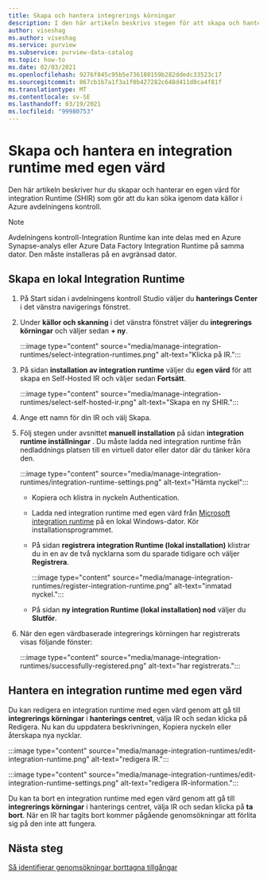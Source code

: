 ```yaml
---
title: Skapa och hantera integrerings körningar
description: I den här artikeln beskrivs stegen för att skapa och hantera integrerings körningar i Azure avdelningens kontroll.
author: viseshag
ms.author: viseshag
ms.service: purview
ms.subservice: purview-data-catalog
ms.topic: how-to
ms.date: 02/03/2021
ms.openlocfilehash: 9276f845c95b5e736180159b282ddedc33523c17
ms.sourcegitcommit: 867cb1b7a1f3a1f0b427282c648d411d0ca4f81f
ms.translationtype: MT
ms.contentlocale: sv-SE
ms.lasthandoff: 03/19/2021
ms.locfileid: "99980753"
---
```

# <a name="create-and-manage-a-self-hosted-integration-runtime"></a>Skapa och hantera en integration runtime med egen värd

Den här artikeln beskriver hur du skapar och hanterar en egen värd för integration Runtime (SHIR) som gör att du kan söka igenom data källor i Azure avdelningens kontroll.

> [!NOTE]
> Avdelningens kontroll-Integration Runtime kan inte delas med en Azure Synapse-analys eller Azure Data Factory Integration Runtime på samma dator. Den måste installeras på en avgränsad dator.

## <a name="create-a-self-hosted-integration-runtime"></a>Skapa en lokal Integration Runtime

1. På Start sidan i avdelningens kontroll Studio väljer du **hanterings Center** i det vänstra navigerings fönstret.

2. Under **källor och skanning** i det vänstra fönstret väljer du **integrerings körningar** och väljer sedan **+ ny**.

   :::image type="content" source="media/manage-integration-runtimes/select-integration-runtimes.png" alt-text="Klicka på IR.":::

3. På sidan **installation av integration runtime** väljer du **egen värd** för att skapa en Self-Hosted IR och väljer sedan **Fortsätt**.

   :::image type="content" source="media/manage-integration-runtimes/select-self-hosted-ir.png" alt-text="Skapa en ny SHIR.":::

4. Ange ett namn för din IR och välj Skapa.

5. Följ stegen under avsnittet **manuell installation** på sidan **integration runtime inställningar** . Du måste ladda ned integration runtime från nedladdnings platsen till en virtuell dator eller dator där du tänker köra den.

   :::image type="content" source="media/manage-integration-runtimes/integration-runtime-settings.png" alt-text="Hämta nyckel":::

   - Kopiera och klistra in nyckeln Authentication.

   - Ladda ned integration runtime med egen värd från [Microsoft integration runtime](https://www.microsoft.com/download/details.aspx?id=39717) på en lokal Windows-dator. Kör installationsprogrammet.

   - På sidan **registrera integration Runtime (lokal installation)** klistrar du in en av de två nycklarna som du sparade tidigare och väljer **Registrera**.

     :::image type="content" source="media/manage-integration-runtimes/register-integration-runtime.png" alt-text="inmatad nyckel.":::

   - På sidan **ny integration Runtime (lokal installation) nod** väljer du **Slutför**.

6. När den egen värdbaserade integrerings körningen har registrerats visas följande fönster:

   :::image type="content" source="media/manage-integration-runtimes/successfully-registered.png" alt-text="har registrerats.":::

## <a name="manage-a-self-hosted-integration-runtime"></a>Hantera en integration runtime med egen värd

Du kan redigera en integration runtime med egen värd genom att gå till **integrerings körningar** i **hanterings centret**, välja IR och sedan klicka på Redigera. Nu kan du uppdatera beskrivningen, Kopiera nyckeln eller återskapa nya nycklar.

:::image type="content" source="media/manage-integration-runtimes/edit-integration-runtime.png" alt-text="redigera IR.":::

:::image type="content" source="media/manage-integration-runtimes/edit-integration-runtime-settings.png" alt-text="redigera IR-information.":::

Du kan ta bort en integration runtime med egen värd genom att gå till **integrerings körningar** i hanterings centret, välja IR och sedan klicka på **ta bort**. När en IR har tagits bort kommer pågående genomsökningar att förlita sig på den inte att fungera.

## <a name="next-steps"></a>Nästa steg

[Så identifierar genomsökningar borttagna tillgångar](concept-detect-deleted-assets.md)
